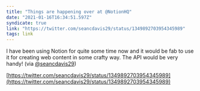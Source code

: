 ```yaml
---
title: "Things are happening over at @NotionHQ"
date: "2021-01-16T16:34:51.597Z"
syndicate: true
link: "https://twitter.com/seancdavis29/status/1349892703954345989"
tags: link
---
```


I have been using Notion for quite some time now and it would be fab to use it for creating web content in some crafty way. The API would be very handy! (via [@seancdavis29](https://twitter.com/seancdavis29))

[https://twitter.com/seancdavis29/status/1349892703954345989](https://twitter.com/seancdavis29/status/1349892703954345989)
